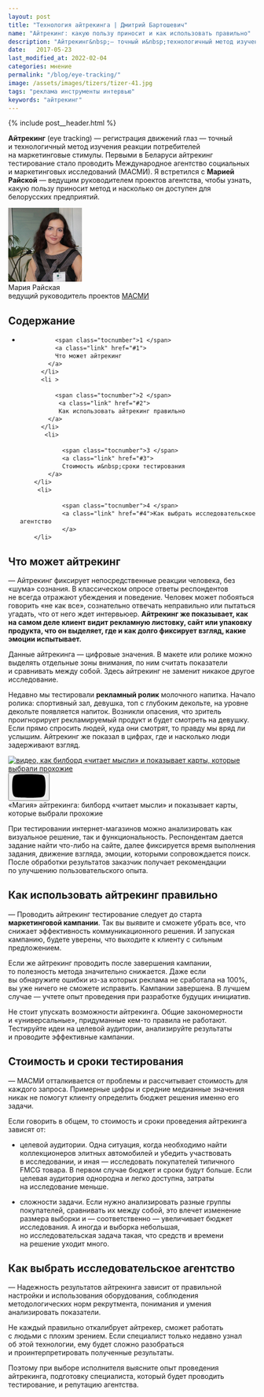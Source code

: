 ```yaml
---
layout: post
title: "Технология айтрекинга | Дмитрий Бартошевич"
name: "Айтрекинг: какую пользу приносит и как использовать правильно"
description: "Айтрекинг&nbsp;— точный и&nbsp;технологичный метод изучения реакции потребителей. С&nbsp;его помощью вы&nbsp;выявите, что снижает эффективность коммуникационного решения. "
date:   2017-05-23
last_modified_at: 2022-02-04
categories: мнение
permalink: "/blog/eye-tracking/"
image: /assets/images/tizers/tizer-41.jpg
tags: "реклама инструменты интервью"
keywords: "айтрекинг"
---
```


{% include post__header.html %}
<div class="with-side row-gap--m">
<p><b>Айтрекинг</b> (eye tracking)&nbsp;— регистрация движений глаз&nbsp;— точный и&nbsp;технологичный метод изучения реакции потребителей на&nbsp;маркетинговые стимулы. Первыми в&nbsp;Беларуси айтрекинг тестирование стало проводить Международное агентство социальных и&nbsp;маркетинговых исследований (МАСМИ). Я&nbsp;встретился с&nbsp;<b>Марией Райской</b>&nbsp;— ведущим руководителем проектов агентства, чтобы узнать, какую пользу приносит метод и&nbsp;насколько он&nbsp;доступен для белорусских предприятий.</p>
	<div class="side">
		<div class="guests">
			<div class="guest-person" itemprop="image" itemscope itemtype="http://schema.org/ImageObject">
				<link itemprop="url" href="/assets/images/blog/eye-tracking/MariaRaiskaya.jpg" />
				<picture>
					<source srcset="/assets/images/blog/eye-tracking/MariaRaiskaya.avif" type="image/avif">
			   		<source srcset="/assets/images/blog/eye-tracking/MariaRaiskaya.webp" type="image/webp">
					<img class="image is-150x150" src="/assets/images/blog/eye-tracking/MariaRaiskaya.jpg" alt="Мария Райская" width="150" height="150" itemprop="contentUrl"/>
				</picture>	
					<div class="guest-person__name">Мария Райская</div>
					<div class="guest-person__position"> ведущий руководитель проектов <a class="link" href="http://masmi.by/" >МАСМИ</a></div>				
			</div>
		</div>
	</div>
</div>



<nav class="toc">
 <h2 class="toc__title">Содержание</h2>
 <ul class="additive-spacing">
		  <li>
		    
		      <span class="tocnumber">1 </span>
			  <a class="link" href="#1">
			  Что может айтрекинг
		    </a>
		  </li>
		  <li >
		   
		      <span class="tocnumber">2 </span>
			   <a class="link" href="#2">
			   Как использовать айтрекинг правильно
		    </a>
		  </li>
		   <li>
			
				<span class="tocnumber">3 </span>
				<a class="link" href="#3">
				Стоимость и&nbsp;сроки тестирования
			</a>
		</li>
		 <li>
			
				<span class="tocnumber">4 </span>
				<a class="link" href="#4">Как выбрать исследовательское агентство
				</a>
		</li>
</ul>
</nav>


<section class="row-gap--m" id="1">
<h2 class="section__title h1 bold ">Что может айтрекинг</h2>
<p>—&nbsp;Айтрекинг фиксирует непосредственные реакции человека, без «шума» сознания. В&nbsp;классическом опросе ответы респондентов не&nbsp;всегда отражают убеждения и&nbsp;поведение. Человек может побояться говорить «не&nbsp;как все», сознательно отвечать неправильно или пытаться угадать, что от&nbsp;него ждет интервьюер. <strong>Айтрекинг&nbsp;же показывает, как на&nbsp;самом деле клиент видит рекламную листовку, сайт или упаковку продукта, что он&nbsp;выделяет, где и&nbsp;как долго фиксирует взгляд, какие эмоции испытывает.</strong> </p>
<p>Данные айтрекинга&nbsp;— цифровые значения. В&nbsp;макете или ролике можно выделять отдельные зоны внимания, по&nbsp;ним считать показатели и&nbsp;сравнивать между собой. Здесь айтрекинг не&nbsp;заменит никакое другое исследование.</p>
<p>Недавно мы&nbsp;тестировали <b>рекламный ролик</b> молочного напитка. Начало ролика: спортивный зал, девушка, топ с&nbsp;глубоким декольте, на&nbsp;уровне декольте появляется напиток. Возникли опасения, что зритель проигнорирует рекламируемый продукт и&nbsp;будет смотреть на&nbsp;девушку. Если прямо спросить людей, куда они смотрят, то&nbsp;правду мы&nbsp;вряд&nbsp;ли услышим. Айтрекинг&nbsp;же показал в&nbsp;цифрах, где и&nbsp;насколько люди задерживают взгляд.</p>



<div class="figure">
 <div class="video ">
        <a class="video__link " href="https://youtu.be/tChDqYk-akE" target="_blank" rel="noopener nofollow noreferrer">
            <picture>
                <source srcset="https://i.ytimg.com/vi_webp/tChDqYk-akE/maxresdefault.webp" type="image/webp">
                <img loading="lazy" class="video__media " src="https://i.ytimg.com/vi/tChDqYk-akE/maxresdefault.jpg" alt="видео, как билборд «читает мысли» и показывает карты, которые выбрали прохожие" width="1280" height="720"/>
            </picture>
        </a>
        <button class="video__button" aria-label="Запустить видео">
            <svg width="68" height="48" viewBox="0 0 68 48"><path class="video__button-shape" d="M66.52,7.74c-0.78-2.93-2.49-5.41-5.42-6.19C55.79,.13,34,0,34,0S12.21,.13,6.9,1.55 C3.97,2.33,2.27,4.81,1.48,7.74C0.06,13.05,0,24,0,24s0.06,10.95,1.48,16.26c0.78,2.93,2.49,5.41,5.42,6.19 C12.21,47.87,34,48,34,48s21.79-0.13,27.1-1.55c2.93-0.78,4.64-3.26,5.42-6.19C67.94,34.95,68,24,68,24S67.94,13.05,66.52,7.74z"></path><path class="video__button-icon" d="M 45,24 27,14 27,34"></path></svg>
        </button>
</div>
<div class="figcaption">
«Магия» айтрекинга: билборд «читает мысли» и&nbsp;показывает карты, которые выбрали прохожие
</div>
</div>


<p>При тестировании интернет-магазинов можно анализировать как визуальное решение, так и&nbsp;функциональность. Респондентам дается задание найти что-либо на&nbsp;сайте, далее фиксируется время выполнения задания, движение взгляда, эмоции, которыми сопровождается поиск. После обработки результатов заказчик получает рекомендации по&nbsp;улучшению пользовательского опыта. </p>
</section>

<section class="row-gap--m" id="2">
<h2 class="section__title h1 bold ">Как использовать айтрекинг правильно</h2>
<p>—&nbsp;Проводить айтрекинг тестирование следует до&nbsp;старта <b>маркетинговой кампании</b>. Так вы&nbsp;выявите и&nbsp;сможете убрать все, что снижает эффективность коммуникационного решения. И&nbsp;запуская кампанию, будете уверены, что выходите к&nbsp;клиенту с&nbsp;сильным предложением.</p>
<p>Если&nbsp;же айтрекинг проводить после завершения кампании, то&nbsp;полезность метода значительно снижается. Даже если вы&nbsp;обнаружите ошибки из-за которых реклама не&nbsp;сработала на&nbsp;100%, вы&nbsp;уже ничего не&nbsp;сможете исправить. Кампании завершена. В&nbsp;лучшем случае&nbsp;— учтете опыт проведения при разработке будущих инициатив.</p>
<p>Не&nbsp;стоит упускать возможности айтрекинга. Общие закономерности и&nbsp;«универсальные», придуманные кем-то правила не&nbsp;работают. Тестируйте идеи на&nbsp;целевой аудитории, анализируйте результаты и&nbsp;проводите эффективные кампании. </p>
</section>

<section class="row-gap--m" id="3">
<h2 class="section__title h1 bold ">Стоимость и&nbsp;сроки тестирования</h2>
<p>—&nbsp;МАСМИ отталкивается от&nbsp;проблемы и&nbsp;рассчитывает стоимость для каждого запроса. Примерные цифры и&nbsp;средние медианные значения никак не&nbsp;помогут клиенту определить бюджет решения именно его задачи.</p>
<p class="mb-m">Если говорить в&nbsp;общем, то&nbsp;стоимость и&nbsp;сроки проведения айтрекинга зависят&nbsp;от:</p>
<ul class="aditive-spacing">
	<li class="list-li">
		<p><span class="italic">целевой аудитории.</span> Одна ситуация, когда необходимо найти коллекционеров элитных автомобилей и&nbsp;убедить участвовать в&nbsp;исследовании, и&nbsp;иная&nbsp;— исследовать покупателей типичного FMCG товара. В&nbsp;первом случае бюджет и&nbsp;сроки будут больше. Если целевая аудитория однородна и&nbsp;легко доступна, затраты на&nbsp;исследование меньше.</p>
	</li>
	<li class="list-li">
		<p><span class="italic">сложности задачи.</span> Если нужно анализировать разные группы покупателей, сравнивать их&nbsp;между собой, это влечет изменение размера выборки и&nbsp;— соответственно&nbsp;— увеличивает бюджет исследования. А&nbsp;иногда и&nbsp;выборка небольшая, но&nbsp;исследовательская задача такая, что средств и&nbsp;времени на&nbsp;решение уходит много. </p>
	</li>
</ul>
</section>

<section class="row-gap--m" id="4">
<h2 class="section__title h1 bold ">Как выбрать исследовательское агентство</h2>
<p>—&nbsp;Надежность результатов айтрекинга зависит от&nbsp;правильной настройки и&nbsp;использования оборудования, соблюдения методологических норм рекрутмента, понимания и&nbsp;умения анализировать показатели. </p>
<p>Не&nbsp;каждый правильно откалибрует айтрекер, сможет работать с&nbsp;людьми с&nbsp;плохим зрением. Если специалист только недавно узнал об&nbsp;этой технологии, ему будет сложно разобраться и&nbsp;проинтерпретировать полученные результаты.</p>
<p>Поэтому при выборе исполнителя выясните опыт проведения айтрекинга, подготовку специалиста, который будет проводить тестирование, и&nbsp;репутацию агентства.</p>
</section>